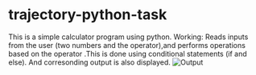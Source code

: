# trajectory-python-task
This is a simple calculator program using python.
Working:
  Reads inputs from the user (two numbers and the operator),and performs operations based on the operator .This is done using conditional statements (if and else).
  And corresonding output is also displayed.
  ![Output](https://user-images.githubusercontent.com/119126948/205988999-4c885770-1f10-46ac-877d-e68358aa7d2c.png)
